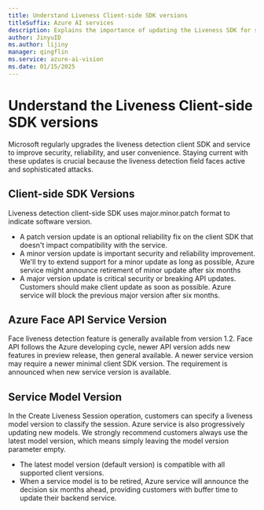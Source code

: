 ```yaml
---
title: Understand Liveness Client-side SDK versions 
titleSuffix: Azure AI services
description: Explains the importance of updating the Liveness SDK for security and reliability, detailing versioning and update policies
author: JinyuID
ms.author: lijiny
manager: qingflin
ms.service: azure-ai-vision
ms.date: 01/15/2025
---
```


# Understand the Liveness Client-side SDK versions

Microsoft regularly upgrades the liveness detection client SDK and service to improve security, reliability, and user convenience. Staying current with these updates is crucial because the liveness detection field faces active and sophisticated attacks.

## Client-side SDK Versions

Liveness detection client-side SDK uses major.minor.patch format to indicate software version.   
- A patch version update is an optional reliability fix on the client SDK that doesn't impact compatibility with the service.
- A minor version update is important security and reliability improvement. We'll try to extend support for  a minor update as long as possible, Azure service might announce retirement of minor update after six months
- A major version update is critical security or breaking API updates. Customers should make client update as soon as possible. Azure service will block the previous major version after six months.    

## Azure Face API Service Version

Face liveness detection feature is generally available from version 1.2. Face API follows the Azure developing cycle, newer API version adds new features in preview release, then general available. A newer service version may require a newer minimal client SDK version. The requirement is announced when new service version is available.

## Service Model Version

In the Create Liveness Session operation, customers can specify a liveness model version to classify the session. Azure service is also progressively updating  new models. We strongly recommend customers always use the latest model version, which means simply leaving the model version parameter empty.
- The latest model version (default version) is compatible with all supported client versions. 
- When a service model is to be retired, Azure service will announce the decision six months ahead, providing customers with buffer time to update their backend service.
